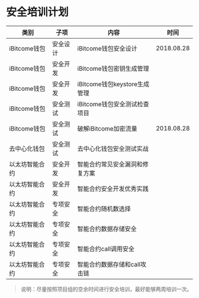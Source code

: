 # 安全培训计划


|       类别   |     子项   |                   内容           |     时间       |
|       ----   |   -----   |                  -----           |    -----      |
| iBitcome钱包 |   安全设计  |   iBitcome钱包安全设计             |    2018.08.28 |
| iBitcome钱包 |   安全开发  |   iBitcome钱包密钥生成管理          |               |
| iBitcome钱包 |   安全开发  |   iBitcome钱包keystore生成管理     |               |
| iBitcome钱包 |   安全测试  |   iBitcome钱包安全测试检查项目      |               |
| iBitcome钱包 |   安全测试  |   破解iBitcome加密流量             |  2018.08.28   |
| 去中心化钱包  |   安全测试  |   去中心化钱包安全测试实战           |               |
| 以太坊智能合约 |  安全开发   |  智能合约常见安全漏洞和修复方案      |               |
| 以太坊智能合约 |  安全开发   |  智能合约安全开发优秀实践          |                |
| 以太坊智能合约 |  专项安全   |  智能合约随机数选择               |                |
| 以太坊智能合约 |  专项安全   |   智能合约数据存储安全             |                |
| 以太坊智能合约 |  专项安全   |   智能合约call调用安全            |                |
| 以太坊智能合约 |  专项安全   |   智能合约数据存储和call攻击链     |                |

>说明：尽量按照项目组的空余时间进行安全培训，最好能够两周培训一次。